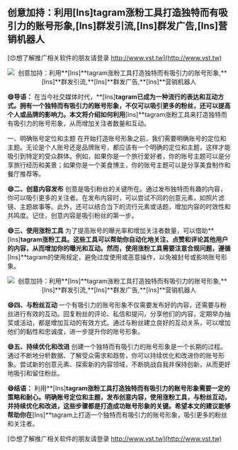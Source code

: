 ## **创意加持：利用**[Ins]**tagram涨粉工具打造独特而有吸引力的账号形象,**[Ins]**群发引流,**[Ins]**群发广告,**[Ins]**营销机器人**

[😍想了解推广相关软件的朋友请登录 http://www.vst.tw](http://www.vst.tw)

 <center><img src="https://vst.tw/MP4/tuiguang/png/0.png" alt="创意加持：利用**[Ins]**tagram涨粉工具打造独特而有吸引力的账号形象,**[Ins]**群发引流,**[Ins]**群发广告,**[Ins]**营销机器人"></center>

**😄导语：**
在当今社交媒体时代，**[Ins]**tagram已成为一种流行的表达和互动方式。拥有一个独特而有吸引力的账号形象，不仅可以吸引更多的粉丝，还可以提高个人或品牌的影响力。本文将介绍如何利用**[Ins]**tagram涨粉工具来打造独特而有吸引力的账号形象，从而增加关注者数量和互动。

一、明确账号定位和主题
在开始打造账号形象之前，我们需要明确账号的定位和主题。无论是个人账号还是品牌账号，都应该有一个明确的定位和主题，这样才能吸引到特定的受众群体。例如，如果你是一个旅行爱好者，你的账号主题可以是分享旅行经历和美景；如果你是一个美食博主，你的账号主题可以是分享美食制作和餐厅推荐等。

**😄二、创意内容发布**
创意是吸引粉丝的关键所在。通过发布独特而有趣的内容，你可以吸引更多的关注者。在发布内容时，可以尝试不同的创意元素，如照片滤镜、主题故事等。此外，还可以结合当下的流行元素或话题，增加内容的时效性和共鸣度。记住，创意内容是吸引粉丝的第一步。

**😄三、使用涨粉工具**
为了提高账号的曝光率和增加关注者数量，可以借助**[Ins]**tagram涨粉工具。这些工具可以帮助你自动化地关注、点赞和评论其他用户的内容，从而增加你的曝光和互动。然而，使用涨粉工具需要注意合规问题，遵循**[Ins]**tagram的使用规定，避免过度使用或恶意操作，以免被封号或影响账号形象。

 <center><img src="https://vst.tw/MP4/tuiguang/png/3.png" alt="创意加持：利用**[Ins]**tagram涨粉工具打造独特而有吸引力的账号形象,**[Ins]**群发引流,**[Ins]**群发广告,**[Ins]**营销机器人"></center>

**😄四、与粉丝互动**
一个有吸引力的账号形象不仅需要发布好的内容，还需要与粉丝进行有效的互动。回复粉丝的评论、私信和提问，分享他们的内容，定期举办抽奖或活动，都是增加互动的有效方式。通过与粉丝建立良好的互动关系，可以增加他们的黏性和忠诚度，进一步提升你的账号形象。

**😄五、持续优化和改进**
创建一个独特而有吸引力的账号形象是一个长期的过程。通过不断地分析数据、了解受众需求和趋势，你可以持续优化和改进你的账号形象。尝试新的创意元素、探索新的内容领域，不断挑战自我并保持创新，从而更好地吸引和留住粉丝。

**😄结语：**
利用**[Ins]**tagram涨粉工具打造独特而有吸引力的账号形象需要一定的策略和耐心。明确账号定位和主题，发布创意内容，使用涨粉工具，与粉丝互动，并持续优化和改进，这些步骤都是打造成功账号形象的关键。希望本文的建议能够帮助你在**[Ins]**tagram上打造一个独特而有吸引力的账号形象，吸引更多的粉丝和关注者。

[😍想了解推广相关软件的朋友请登录 http://www.vst.tw](http://www.vst.tw)



